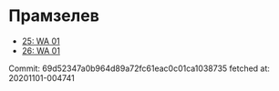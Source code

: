 # Прамзелев
- [25: WA 01](25.md)
- [26: WA 01](26.md)

Commit: 69d52347a0b964d89a72fc61eac0c01ca1038735
 fetched at: 20201101-004741
